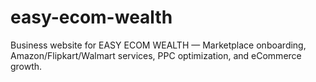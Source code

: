 # easy-ecom-wealth
Business website for EASY ECOM WEALTH — Marketplace onboarding, Amazon/Flipkart/Walmart services, PPC optimization, and eCommerce growth.
